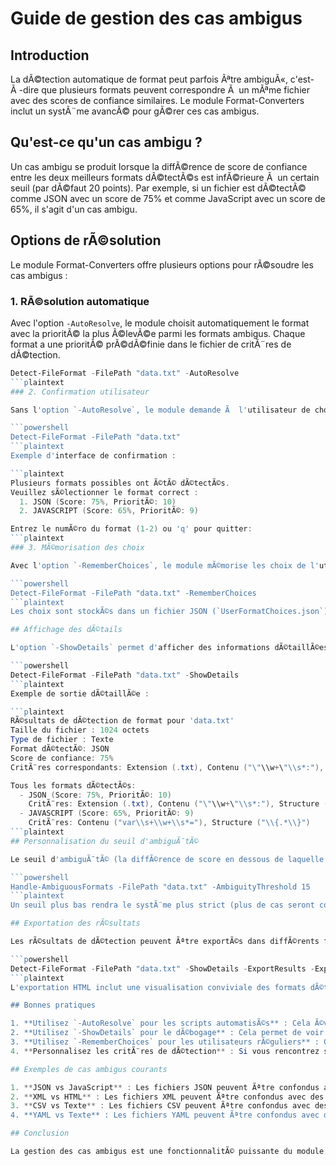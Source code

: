 # Guide de gestion des cas ambigus

## Introduction

La dÃ©tection automatique de format peut parfois Ãªtre ambiguÃ«, c'est-Ã -dire que plusieurs formats peuvent correspondre Ã  un mÃªme fichier avec des scores de confiance similaires. Le module Format-Converters inclut un systÃ¨me avancÃ© pour gÃ©rer ces cas ambigus.

## Qu'est-ce qu'un cas ambigu ?

Un cas ambigu se produit lorsque la diffÃ©rence de score de confiance entre les deux meilleurs formats dÃ©tectÃ©s est infÃ©rieure Ã  un certain seuil (par dÃ©faut 20 points). Par exemple, si un fichier est dÃ©tectÃ© comme JSON avec un score de 75% et comme JavaScript avec un score de 65%, il s'agit d'un cas ambigu.

## Options de rÃ©solution

Le module Format-Converters offre plusieurs options pour rÃ©soudre les cas ambigus :

### 1. RÃ©solution automatique

Avec l'option `-AutoResolve`, le module choisit automatiquement le format avec la prioritÃ© la plus Ã©levÃ©e parmi les formats ambigus. Chaque format a une prioritÃ© prÃ©dÃ©finie dans le fichier de critÃ¨res de dÃ©tection.

```powershell
Detect-FileFormat -FilePath "data.txt" -AutoResolve
```plaintext
### 2. Confirmation utilisateur

Sans l'option `-AutoResolve`, le module demande Ã  l'utilisateur de choisir le format correct parmi les options possibles. L'utilisateur voit les formats possibles avec leurs scores de confiance et peut faire un choix Ã©clairÃ©.

```powershell
Detect-FileFormat -FilePath "data.txt"
```plaintext
Exemple d'interface de confirmation :

```plaintext
Plusieurs formats possibles ont Ã©tÃ© dÃ©tectÃ©s.
Veuillez sÃ©lectionner le format correct :
  1. JSON (Score: 75%, PrioritÃ©: 10)
  2. JAVASCRIPT (Score: 65%, PrioritÃ©: 9)

Entrez le numÃ©ro du format (1-2) ou 'q' pour quitter:
```plaintext
### 3. MÃ©morisation des choix

Avec l'option `-RememberChoices`, le module mÃ©morise les choix de l'utilisateur pour les cas similaires. Cela permet d'Ã©viter de redemander Ã  l'utilisateur pour des cas similaires Ã  l'avenir.

```powershell
Detect-FileFormat -FilePath "data.txt" -RememberChoices
```plaintext
Les choix sont stockÃ©s dans un fichier JSON (`UserFormatChoices.json`) qui associe une clÃ© unique reprÃ©sentant le cas ambigu au format choisi par l'utilisateur.

## Affichage des dÃ©tails

L'option `-ShowDetails` permet d'afficher des informations dÃ©taillÃ©es sur la dÃ©tection, y compris tous les formats dÃ©tectÃ©s avec leurs scores de confiance et les critÃ¨res correspondants.

```powershell
Detect-FileFormat -FilePath "data.txt" -ShowDetails
```plaintext
Exemple de sortie dÃ©taillÃ©e :

```plaintext
RÃ©sultats de dÃ©tection de format pour 'data.txt'
Taille du fichier : 1024 octets
Type de fichier : Texte
Format dÃ©tectÃ©: JSON
Score de confiance: 75%
CritÃ¨res correspondants: Extension (.txt), Contenu ("\"\\w+\"\\s*:"), Structure ("\\{.*\\}")

Tous les formats dÃ©tectÃ©s:
  - JSON (Score: 75%, PrioritÃ©: 10)
    CritÃ¨res: Extension (.txt), Contenu ("\"\\w+\"\\s*:"), Structure ("\\{.*\\}")
  - JAVASCRIPT (Score: 65%, PrioritÃ©: 9)
    CritÃ¨res: Contenu ("var\\s+\\w+\\s*="), Structure ("\\{.*\\}")
```plaintext
## Personnalisation du seuil d'ambiguÃ¯tÃ©

Le seuil d'ambiguÃ¯tÃ© (la diffÃ©rence de score en dessous de laquelle deux formats sont considÃ©rÃ©s comme ambigus) peut Ãªtre personnalisÃ© en modifiant le paramÃ¨tre `AmbiguityThreshold` dans le script `Handle-AmbiguousFormats.ps1`.

```powershell
Handle-AmbiguousFormats -FilePath "data.txt" -AmbiguityThreshold 15
```plaintext
Un seuil plus bas rendra le systÃ¨me plus strict (plus de cas seront considÃ©rÃ©s comme ambigus), tandis qu'un seuil plus Ã©levÃ© le rendra plus permissif (moins de cas seront considÃ©rÃ©s comme ambigus).

## Exportation des rÃ©sultats

Les rÃ©sultats de dÃ©tection peuvent Ãªtre exportÃ©s dans diffÃ©rents formats (JSON, CSV, HTML) pour une analyse ultÃ©rieure ou pour la documentation.

```powershell
Detect-FileFormat -FilePath "data.txt" -ShowDetails -ExportResults -ExportFormat "HTML"
```plaintext
L'exportation HTML inclut une visualisation conviviale des formats dÃ©tectÃ©s avec leurs scores de confiance et les critÃ¨res correspondants.

## Bonnes pratiques

1. **Utilisez `-AutoResolve` pour les scripts automatisÃ©s** : Cela Ã©vite les interruptions pour demander une confirmation utilisateur.
2. **Utilisez `-ShowDetails` pour le dÃ©bogage** : Cela permet de voir pourquoi un fichier est considÃ©rÃ© comme ambigu.
3. **Utilisez `-RememberChoices` pour les utilisateurs rÃ©guliers** : Cela amÃ©liore l'expÃ©rience utilisateur en Ã©vitant de redemander pour des cas similaires.
4. **Personnalisez les critÃ¨res de dÃ©tection** : Si vous rencontrez souvent des cas ambigus pour certains formats, ajustez les critÃ¨res de dÃ©tection dans le fichier `FormatDetectionCriteria.json`.

## Exemples de cas ambigus courants

1. **JSON vs JavaScript** : Les fichiers JSON peuvent Ãªtre confondus avec des fichiers JavaScript, car ils partagent une syntaxe similaire.
2. **XML vs HTML** : Les fichiers XML peuvent Ãªtre confondus avec des fichiers HTML, car HTML est un sous-ensemble de XML.
3. **CSV vs Texte** : Les fichiers CSV peuvent Ãªtre confondus avec des fichiers texte, surtout s'ils ont peu de colonnes.
4. **YAML vs Texte** : Les fichiers YAML peuvent Ãªtre confondus avec des fichiers texte, car ils utilisent une syntaxe lisible par l'homme.

## Conclusion

La gestion des cas ambigus est une fonctionnalitÃ© puissante du module Format-Converters qui permet de dÃ©tecter avec prÃ©cision le format d'un fichier, mÃªme dans les cas difficiles. En utilisant les options de rÃ©solution automatique, de confirmation utilisateur et de mÃ©morisation des choix, vous pouvez adapter le comportement du module Ã  vos besoins spÃ©cifiques.

